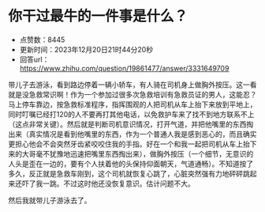 # 你干过最牛的一件事是什么？
- 点赞数：8445
- 更新时间：2023年12月20日21时44分20秒
- 回答url：https://www.zhihu.com/question/19861477/answer/3331649709
<body>
 <p data-pid="l3gG1_Af">带儿子去游泳，看到路边停着一辆小轿车，有人骑在司机身上做胸外按压。这一看就是没急救常识啊！作为一个参加过很多次急救培训有急救员证的男人，这能忍？马上停车靠边，按急救标准程序，指挥围观的人把司机从车上抬下来放到平地上，同时叮嘱已经打120的人不要再打其他电话，以免救护车来了找不到地方联系不上（这点非常关键）。然后就是判断司机意识情况，打开气道，并把他嘴里的东西掏出来（真实情况是看到他嘴里的东西，作为一个普通人我是感到恶心的，而且确实更担心他会不会突然牙齿紧咬咬住我的手指。好在一个和我一起把司机从车上抬下来的大哥毫不犹豫地迅速把嘴里东西掏出来），做胸外按压（一个细节，无意识的人头是歪在一边的，要有个人扶着他的头保持仰面朝天，气道通畅）。不知道按了多久，反正就是急救车刚到，这个司机就恢复心跳了，心脏突然强有力地砰砰跳起来还吓了我一跳。不过这时他还没恢复意识。估计问题不大。</p>
 <p data-pid="ECsAmxzh">然后我就带儿子游泳去了。</p>
</body>